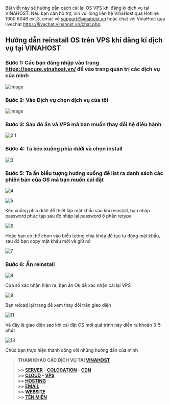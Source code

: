 Bài viết này sẽ hướng dẫn cách cài lại OS VPS khi đăng kí dịch vụ tại VINAHOST. Nếu bạn cần hỗ trợ, xin vui lòng liên hệ VinaHost qua Hotline 1900 6046 ext.3, email về support@vinahost.vn hoặc chat với VinaHost qua livechat https://livechat.vinahost.vn/chat.php.
## Hướng dẫn reinstall OS trên VPS khi đăng kí dịch vụ tại VINAHOST
### Bước 1: Các bạn đăng nhập vào trang https://secure.vinahost.vn/ để vào trang quản trị các dịch vụ của mình

![image](https://github.com/user-attachments/assets/b6ad985e-fd6f-4b76-874d-27d45e02370c)

### Bước 2: Vào Dịch vụ chọn dịch vụ của tôi

![image](https://github.com/user-attachments/assets/0c8324f4-192d-4b79-b641-1fa4a8c4d014)

### Bước 3: Sau đó ấn và VPS mà bạn muốn thay đổi hệ điều hành

![2 1](https://github.com/user-attachments/assets/80522924-c0f8-4b38-902f-b9acf8037015)

### Bước 4: Ta kéo xuống phía dưới và chọn install 

![3](https://github.com/user-attachments/assets/f6d6f8be-79a9-4337-b7cb-39b5b1d57454)

### Bước 5: Ta ấn biểu tượng hướng xuống để list ra danh sách các phiên bản của OS mà bạn muốn cài đặt

![4](https://github.com/user-attachments/assets/22712ce8-6761-4925-8734-67a31b1c7d82)

![5](https://github.com/user-attachments/assets/0a83510f-f563-41d2-9585-ccb8312b04ea)

Kéo xuống phía dưới để thiết lập mật khẩu sau khi reinstall, bạn nhập password phức tạp sau đó nhập lại password ở phần retype

![6](https://github.com/user-attachments/assets/ba6711a5-d017-4984-b0d9-13ec6c433bb8)

Hoặc bạn có thể chọn vào biểu tượng chìa khóa để tạo tự động mật khẩu, sau đó bạn copy mật khẩu mới và giữ nó

![7](https://github.com/user-attachments/assets/9aeecff9-4cfe-49d3-aea0-76febe412b0f)

### Bước 6: Ấn reinstall

![8](https://github.com/user-attachments/assets/f032bdf8-1872-4f2c-be03-a056b4c55c79)

Cửa số xác nhận hiện ra, bạn ấn Ok để xác nhận cài lại VPS

![9](https://github.com/user-attachments/assets/5d92224c-b354-4b03-83af-a6e516ce6f5f)

Bạn reload lại trang để xem thay đổi trên giao diện

![11](https://github.com/user-attachments/assets/d695b060-3096-4932-acf1-2ac2ad5253d9)

Và đây là giao diện sao khi cài đặt OS mới quá trình này diễn ra khoản 3-5 phút

![13](https://github.com/user-attachments/assets/68b9531e-8aac-4b7b-9122-b1d92306041d)


Chúc bạn thực hiện thành công với những hướng dẫn của mình






> **THAM KHẢO CÁC DỊCH VỤ TẠI [VINAHOST](https://vinahost.vn/)**
>
> **\>> [SERVER](https://vinahost.vn/thue-may-chu-rieng/) – [COLOCATION](https://vinahost.vn/colocation.html) – [CDN](https://vinahost.vn/dich-vu-cdn-chuyen-nghiep)**<br>
> **\>> [CLOUD](https://vinahost.vn/cloud-server-gia-re/) – [VPS](https://vinahost.vn/vps-ssd-chuyen-nghiep/)**<br>
> **\>> [HOSTING](https://vinahost.vn/wordpress-hosting)**<br>
> **\>> [EMAIL](https://vinahost.vn/email-hosting)**<br>
> **\>> [WEBSITE](http://vinawebsite.vn/)**<br>
> **\>> [TÊN MIỀN](https://vinahost.vn/ten-mien-gia-re/)**


